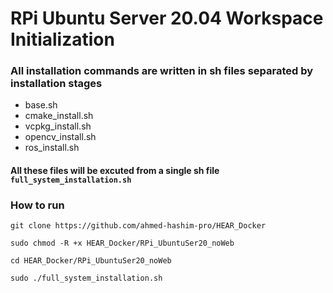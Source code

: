 # RPi Ubuntu Server 20.04 Workspace Initialization

### All installation commands are written in sh files separated by installation stages

- base.sh
- cmake_install.sh
- vcpkg_install.sh
- opencv_install.sh
- ros_install.sh

#### All these files will be excuted from a single sh file `full_system_installation.sh`

### How to run
```
git clone https://github.com/ahmed-hashim-pro/HEAR_Docker

sudo chmod -R +x HEAR_Docker/RPi_UbuntuSer20_noWeb

cd HEAR_Docker/RPi_UbuntuSer20_noWeb

sudo ./full_system_installation.sh


```
